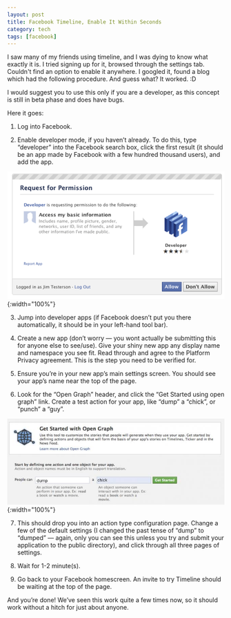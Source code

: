 ```yaml
---
layout: post
title: Facebook Timeline, Enable It Within Seconds
category: tech
tags: [facebook]
---
```


I saw many of my friends using timeline, and I was dying to know what exactly
it is. I tried signing up for it, browsed through the settings tab. Couldn't
find an option to enable it anywhere. I googled it, found a blog which had the
following procedure. And guess what? It worked. :D

I would suggest you to use this only if you are a developer, as this concept is
still in beta phase and does have bugs. 

Here it goes:

1. Log into Facebook.

2. Enable developer mode, if you haven’t already. To do this, type “developer”
into the Facebook search box, click the first result (it should be an app made
by Facebook with a few hundred thousand users), and add the app.

![Request Permission](/images/writings/facebook-timeline-1.jpg){:width="100%"}

3. Jump into developer apps (if Facebook doesn’t put you there automatically,
it should be in your left-hand tool bar).

4. Create a new app (don’t worry — you wont actually be submitting this for
anyone else to see/use). Give your shiny new app any display name and namespace
you see fit. Read through and agree to the Platform Privacy agreement. This is
the step you need to be verified for.

5. Ensure you’re in your new app’s main settings screen. You should see your
app’s name near the top of the page.

6. Look for the “Open Graph” header, and click the “Get Started using open
graph” link. Create a test action for your app, like “dump” a “chick”, or
“punch” a “guy”.

![Open Graph Header](/images/writings/facebook-timeline-2.jpg){:width="100%"}

7. This should drop you into an action type configuration page. Change a few of
the default settings (I changed the past tense of “dump” to “dumped” — again,
only you can see this unless you try and submit your application to the public
directory), and click through all three pages of settings.

8. Wait for 1-2 minute(s).

9. Go back to your Facebook homescreen. An invite to try Timeline should be
waiting at the top of the page.

And you’re done! We’ve seen this work quite a few times now, so it should work
without a hitch for just about anyone.
